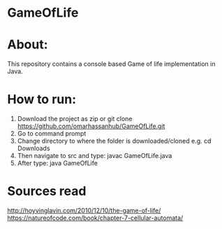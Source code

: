 # GameOfLife

# About:
This repository contains a console based Game of life implementation in Java.  

# How to run:

1.	Download the project as zip or git clone https://github.com/omarhassanhub/GameOfLife.git
2.	Go to command prompt
3.	Change directory to where the folder is downloaded/cloned e.g. cd Downloads
4.	Then navigate to src and type: javac GameOfLife.java
5.	After type: java GameOfLife

# Sources read 

http://hoyvinglavin.com/2010/12/10/the-game-of-life/
https://natureofcode.com/book/chapter-7-cellular-automata/
